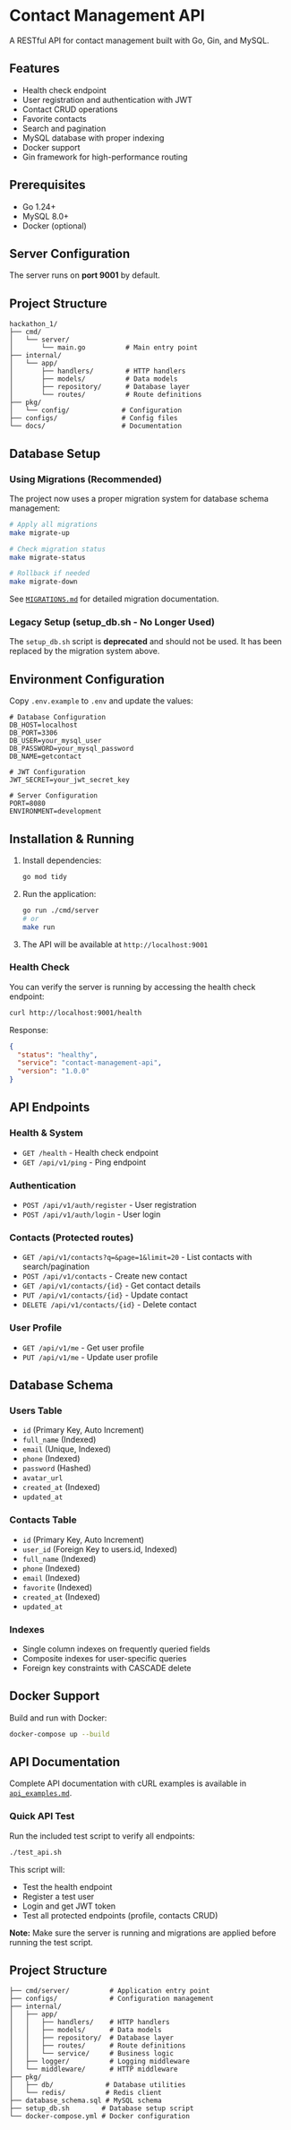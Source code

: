 # Contact Management API

A RESTful API for contact management built with Go, Gin, and MySQL.

## Features

- Health check endpoint
- User registration and authentication with JWT
- Contact CRUD operations
- Favorite contacts
- Search and pagination
- MySQL database with proper indexing
- Docker support
- Gin framework for high-performance routing

## Prerequisites

- Go 1.24+
- MySQL 8.0+
- Docker (optional)

## Server Configuration

The server runs on **port 9001** by default.

## Project Structure

```
hackathon_1/
├── cmd/
│   └── server/
│       └── main.go          # Main entry point
├── internal/
│   └── app/
│       ├── handlers/        # HTTP handlers
│       ├── models/          # Data models
│       ├── repository/      # Database layer
│       └── routes/          # Route definitions
├── pkg/
│   └── config/             # Configuration
├── configs/                # Config files
└── docs/                   # Documentation
```

## Database Setup

### Using Migrations (Recommended)

The project now uses a proper migration system for database schema management:

```bash
# Apply all migrations
make migrate-up

# Check migration status
make migrate-status

# Rollback if needed
make migrate-down
```

See [`MIGRATIONS.md`](MIGRATIONS.md) for detailed migration documentation.

### Legacy Setup (setup_db.sh - No Longer Used)

The `setup_db.sh` script is **deprecated** and should not be used. It has been replaced by the migration system above.

## Environment Configuration

Copy `.env.example` to `.env` and update the values:

```env
# Database Configuration
DB_HOST=localhost
DB_PORT=3306
DB_USER=your_mysql_user
DB_PASSWORD=your_mysql_password
DB_NAME=getcontact

# JWT Configuration
JWT_SECRET=your_jwt_secret_key

# Server Configuration
PORT=8080
ENVIRONMENT=development
```

## Installation & Running

1. Install dependencies:

   ```bash
   go mod tidy
   ```

2. Run the application:

   ```bash
   go run ./cmd/server
   # or
   make run
   ```

3. The API will be available at `http://localhost:9001`

### Health Check

You can verify the server is running by accessing the health check endpoint:

```bash
curl http://localhost:9001/health
```

Response:
```json
{
  "status": "healthy",
  "service": "contact-management-api",
  "version": "1.0.0"
}
```

## API Endpoints

### Health & System

- `GET /health` - Health check endpoint
- `GET /api/v1/ping` - Ping endpoint

### Authentication

- `POST /api/v1/auth/register` - User registration
- `POST /api/v1/auth/login` - User login

### Contacts (Protected routes)

- `GET /api/v1/contacts?q=&page=1&limit=20` - List contacts with search/pagination
- `POST /api/v1/contacts` - Create new contact
- `GET /api/v1/contacts/{id}` - Get contact details
- `PUT /api/v1/contacts/{id}` - Update contact
- `DELETE /api/v1/contacts/{id}` - Delete contact

### User Profile

- `GET /api/v1/me` - Get user profile
- `PUT /api/v1/me` - Update user profile

## Database Schema

### Users Table

- `id` (Primary Key, Auto Increment)
- `full_name` (Indexed)
- `email` (Unique, Indexed)
- `phone` (Indexed)
- `password` (Hashed)
- `avatar_url`
- `created_at` (Indexed)
- `updated_at`

### Contacts Table

- `id` (Primary Key, Auto Increment)
- `user_id` (Foreign Key to users.id, Indexed)
- `full_name` (Indexed)
- `phone` (Indexed)
- `email` (Indexed)
- `favorite` (Indexed)
- `created_at` (Indexed)
- `updated_at`

### Indexes

- Single column indexes on frequently queried fields
- Composite indexes for user-specific queries
- Foreign key constraints with CASCADE delete

## Docker Support

Build and run with Docker:

```bash
docker-compose up --build
```

## API Documentation

Complete API documentation with cURL examples is available in [`api_examples.md`](api_examples.md).

### Quick API Test

Run the included test script to verify all endpoints:

```bash
./test_api.sh
```

This script will:

- Test the health endpoint
- Register a test user
- Login and get JWT token
- Test all protected endpoints (profile, contacts CRUD)

**Note:** Make sure the server is running and migrations are applied before running the test script.

## Project Structure

```
├── cmd/server/          # Application entry point
├── configs/             # Configuration management
├── internal/
│   ├── app/
│   │   ├── handlers/    # HTTP handlers
│   │   ├── models/      # Data models
│   │   ├── repository/  # Database layer
│   │   ├── routes/      # Route definitions
│   │   └── service/     # Business logic
│   ├── logger/          # Logging middleware
│   └── middleware/      # HTTP middleware
├── pkg/
│   ├── db/             # Database utilities
│   └── redis/          # Redis client
├── database_schema.sql # MySQL schema
├── setup_db.sh        # Database setup script
└── docker-compose.yml # Docker configuration
```
